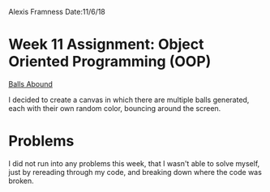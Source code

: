 Alexis Framness
Date:11/6/18

# **Week 11 Assignment:** Object Oriented Programming (OOP)

[Balls Abound](https://lexiframness.github.io/120-work/hw-11)


I decided to create a canvas in which there are multiple balls generated, each with their own random color, bouncing around the screen.

# Problems
I did not run into any problems this week, that I wasn't able to solve myself, just by rereading through my code, and breaking down where the code was broken.
